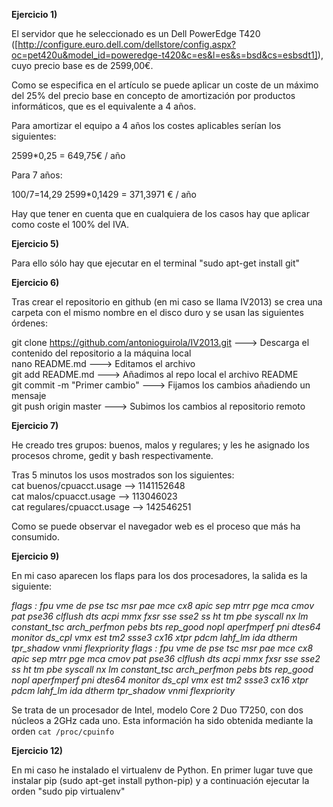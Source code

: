 **Ejercicio 1)**

El servidor que he seleccionado es un Dell PowerEdge T420 ([http://configure.euro.dell.com/dellstore/config.aspx?oc=pet420u&model_id=poweredge-t420&c=es&l=es&s=bsd&cs=esbsdt1]), cuyo precio base es de 2599,00€.

Como se especifica en el artículo se puede aplicar un coste de un máximo del 25% del precio base en concepto de amortización por productos informáticos, que es el equivalente a 4 años.

Para amortizar el equipo a 4 años los costes aplicables serían los siguientes:

2599*0,25 = 649,75€ / año

Para 7 años:

100/7=14,29
2599*0,1429 = 371,3971 € / año

Hay que tener en cuenta que en cualquiera de los casos hay que aplicar como coste el 100% del IVA.

**Ejercicio 5)**

Para ello sólo hay que ejecutar en el terminal "sudo apt-get install git"

**Ejercicio 6)**

Tras crear el repositorio en github (en mi caso se llama IV2013) se crea una carpeta con el mismo nombre en el disco duro y se usan las siguientes órdenes:

git clone https://github.com/antonioguirola/IV2013.git ---> Descarga el contenido del repositorio a la máquina local <br/>
nano README.md ---> Editamos el archivo <br/>
git add README.md ---> Añadimos al repo local el archivo README <br/>
git commit -m "Primer cambio" ---> Fijamos los cambios añadiendo un mensaje <br/>
git push origin master ---> Subimos los cambios al repositorio remoto <br/>

**Ejercicio 7)**

He creado tres grupos: buenos, malos y regulares; y les he asignado los procesos chrome, gedit y bash respectivamente.

Tras 5 minutos los usos mostrados son los siguientes: <br/>
cat buenos/cpuacct.usage --> 1141152648  <br/>
cat malos/cpuacct.usage  --> 113046023  <br/>
cat regulares/cpuacct.usage --> 142546251  <br/>

Como se puede observar el navegador web es el proceso que más ha consumido.

**Ejercicio 9)**

En mi caso aparecen los flaps para los dos procesadores, la salida es la siguiente:

*flags		: fpu vme de pse tsc msr pae mce cx8 apic sep mtrr pge mca cmov pat pse36 clflush dts acpi mmx fxsr sse sse2 ss ht tm pbe syscall nx lm constant_tsc arch_perfmon pebs bts rep_good nopl aperfmperf pni dtes64 monitor ds_cpl vmx est tm2 ssse3 cx16 xtpr pdcm lahf_lm ida dtherm tpr_shadow vnmi flexpriority
flags		: fpu vme de pse tsc msr pae mce cx8 apic sep mtrr pge mca cmov pat pse36 clflush dts acpi mmx fxsr sse sse2 ss ht tm pbe syscall nx lm constant_tsc arch_perfmon pebs bts rep_good nopl aperfmperf pni dtes64 monitor ds_cpl vmx est tm2 ssse3 cx16 xtpr pdcm lahf_lm ida dtherm tpr_shadow vnmi flexpriority*

Se trata de un procesador de Intel, modelo Core 2 Duo T7250, con dos núcleos a 2GHz cada uno. Esta información ha sido obtenida mediante la orden `cat /proc/cpuinfo`


**Ejercicio 12)**

En mi caso he instalado el virtualenv de Python. En primer lugar tuve que instalar pip (sudo apt-get install python-pip) y a continuación ejecutar la orden "sudo pip virtualenv"
